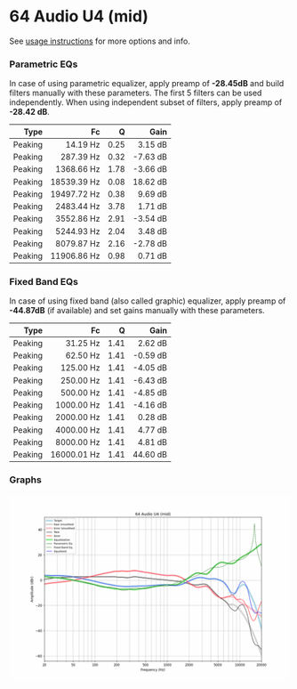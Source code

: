 # 64 Audio U4 (mid)
See [usage instructions](https://github.com/jaakkopasanen/AutoEq#usage) for more options and info.

### Parametric EQs
In case of using parametric equalizer, apply preamp of **-28.45dB** and build filters manually
with these parameters. The first 5 filters can be used independently.
When using independent subset of filters, apply preamp of **-28.42 dB**.

| Type    | Fc          |    Q | Gain     |
|--------:|------------:|-----:|---------:|
| Peaking | 14.19 Hz    | 0.25 | 3.15 dB  |
| Peaking | 287.39 Hz   | 0.32 | -7.63 dB |
| Peaking | 1368.66 Hz  | 1.78 | -3.66 dB |
| Peaking | 18539.39 Hz | 0.08 | 18.62 dB |
| Peaking | 19497.72 Hz | 0.38 | 9.69 dB  |
| Peaking | 2483.44 Hz  | 3.78 | 1.71 dB  |
| Peaking | 3552.86 Hz  | 2.91 | -3.54 dB |
| Peaking | 5244.93 Hz  | 2.04 | 3.48 dB  |
| Peaking | 8079.87 Hz  | 2.16 | -2.78 dB |
| Peaking | 11906.86 Hz | 0.98 | 0.71 dB  |

### Fixed Band EQs
In case of using fixed band (also called graphic) equalizer, apply preamp of **-44.87dB**
(if available) and set gains manually with these parameters.

| Type    | Fc          |    Q | Gain     |
|--------:|------------:|-----:|---------:|
| Peaking | 31.25 Hz    | 1.41 | 2.62 dB  |
| Peaking | 62.50 Hz    | 1.41 | -0.59 dB |
| Peaking | 125.00 Hz   | 1.41 | -4.05 dB |
| Peaking | 250.00 Hz   | 1.41 | -6.43 dB |
| Peaking | 500.00 Hz   | 1.41 | -4.85 dB |
| Peaking | 1000.00 Hz  | 1.41 | -4.16 dB |
| Peaking | 2000.00 Hz  | 1.41 | 0.28 dB  |
| Peaking | 4000.00 Hz  | 1.41 | 4.77 dB  |
| Peaking | 8000.00 Hz  | 1.41 | 4.81 dB  |
| Peaking | 16000.01 Hz | 1.41 | 44.60 dB |

### Graphs
![](./64%20Audio%20U4%20(mid).png)